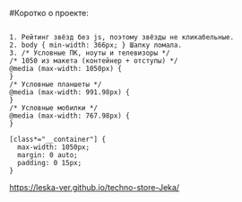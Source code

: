 #Коротко о проекте:

```

1. Рейтинг звёзд без js, поэтому звёзды не кликабельные.
2. body { min-width: 366px; } Шапку ломала.
3. /* Условные ПК, ноуты и телевизоры */
/* 1050 из макета (контейнер + отступы) */
@media (max-width: 1050px) {
}
/* Условные планшеты */
@media (max-width: 991.98px) {
}
/* Условные мобилки */
@media (max-width: 767.98px) {
}

[class*="__container"] {
  max-width: 1050px;
  margin: 0 auto;
  padding: 0 15px;
}

```

https://leska-ver.github.io/techno-store-Jeka/